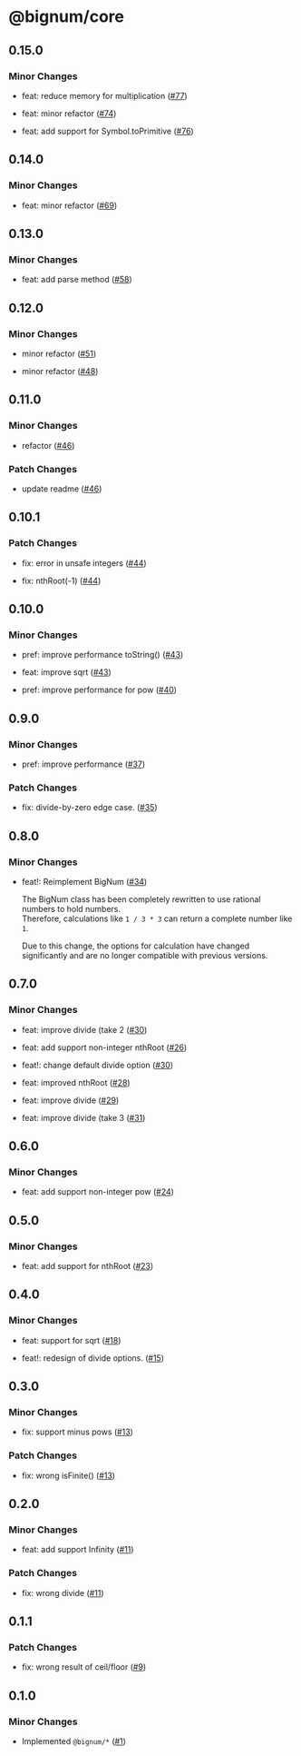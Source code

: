 # @bignum/core

## 0.15.0

### Minor Changes

- feat: reduce memory for multiplication ([#77](https://github.com/ota-meshi/bignum/pull/77))

- feat: minor refactor ([#74](https://github.com/ota-meshi/bignum/pull/74))

- feat: add support for Symbol.toPrimitive ([#76](https://github.com/ota-meshi/bignum/pull/76))

## 0.14.0

### Minor Changes

- feat: minor refactor ([#69](https://github.com/ota-meshi/bignum/pull/69))

## 0.13.0

### Minor Changes

- feat: add parse method ([#58](https://github.com/ota-meshi/bignum/pull/58))

## 0.12.0

### Minor Changes

- minor refactor ([#51](https://github.com/ota-meshi/bignum/pull/51))

- minor refactor ([#48](https://github.com/ota-meshi/bignum/pull/48))

## 0.11.0

### Minor Changes

- refactor ([#46](https://github.com/ota-meshi/bignum/pull/46))

### Patch Changes

- update readme ([#46](https://github.com/ota-meshi/bignum/pull/46))

## 0.10.1

### Patch Changes

- fix: error in unsafe integers ([#44](https://github.com/ota-meshi/bignum/pull/44))

- fix: nthRoot(-1) ([#44](https://github.com/ota-meshi/bignum/pull/44))

## 0.10.0

### Minor Changes

- pref: improve performance toString() ([#43](https://github.com/ota-meshi/bignum/pull/43))

- feat: improve sqrt ([#43](https://github.com/ota-meshi/bignum/pull/43))

- pref: improve performance for pow ([#40](https://github.com/ota-meshi/bignum/pull/40))

## 0.9.0

### Minor Changes

- pref: improve performance ([#37](https://github.com/ota-meshi/bignum/pull/37))

### Patch Changes

- fix: divide-by-zero edge case. ([#35](https://github.com/ota-meshi/bignum/pull/35))

## 0.8.0

### Minor Changes

- feat!: Reimplement BigNum ([#34](https://github.com/ota-meshi/bignum/pull/34))

  The BigNum class has been completely rewritten to use rational numbers to hold numbers.\
  Therefore, calculations like `1 / 3 * 3` can return a complete number like `1`.

  Due to this change, the options for calculation have changed significantly and are no longer compatible with previous versions.

## 0.7.0

### Minor Changes

- feat: improve divide (take 2 ([#30](https://github.com/ota-meshi/bignum/pull/30))

- feat: add support non-integer nthRoot ([#26](https://github.com/ota-meshi/bignum/pull/26))

- feat!: change default divide option ([#30](https://github.com/ota-meshi/bignum/pull/30))

- feat: improved nthRoot ([#28](https://github.com/ota-meshi/bignum/pull/28))

- feat: improve divide ([#29](https://github.com/ota-meshi/bignum/pull/29))

- feat: improve divide (take 3 ([#31](https://github.com/ota-meshi/bignum/pull/31))

## 0.6.0

### Minor Changes

- feat: add support non-integer pow ([#24](https://github.com/ota-meshi/bignum/pull/24))

## 0.5.0

### Minor Changes

- feat: add support for nthRoot ([#23](https://github.com/ota-meshi/bignum/pull/23))

## 0.4.0

### Minor Changes

- feat: support for sqrt ([#18](https://github.com/ota-meshi/bignum/pull/18))

- feat!: redesign of divide options. ([#15](https://github.com/ota-meshi/bignum/pull/15))

## 0.3.0

### Minor Changes

- fix: support minus pows ([#13](https://github.com/ota-meshi/bignum/pull/13))

### Patch Changes

- fix: wrong isFinite() ([#13](https://github.com/ota-meshi/bignum/pull/13))

## 0.2.0

### Minor Changes

- feat: add support Infinity ([#11](https://github.com/ota-meshi/bignum/pull/11))

### Patch Changes

- fix: wrong divide ([#11](https://github.com/ota-meshi/bignum/pull/11))

## 0.1.1

### Patch Changes

- fix: wrong result of ceil/floor ([#9](https://github.com/ota-meshi/bignum/pull/9))

## 0.1.0

### Minor Changes

- Implemented `@bignum/*` ([#1](https://github.com/ota-meshi/bignum/pull/1))
